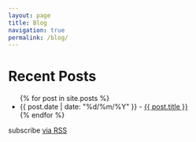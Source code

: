 ```yaml
---
layout: page
title: Blog
navigation: true
permalink: /blog/
---
```


  <h1 class="page-heading">Recent Posts</h1>

  <ul class="post-list">
    {% for post in site.posts %}
      <li>
        <span class="post-meta">
          {{ post.date | date: "%d/%m/%Y" }} - <a class="post-link" href="{{ post.url | prepend: site.baseurl }}">{{ post.title }}</a>
        </span>
      </li>
    {% endfor %}
  </ul>

  <p class="rss-subscribe">subscribe <a href="{{ "/feed.xml" | prepend: site.baseurl }}">via RSS</a></p>
